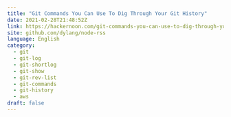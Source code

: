 ```yaml
---
title: "Git Commands You Can Use To Dig Through Your Git History"
date: 2021-02-28T21:48:52Z
link: https://hackernoon.com/git-commands-you-can-use-to-dig-through-your-git-history-g31e3368?source=rss&utm_medium=RSS&utm_source=news.12bit.vn
site: github.com/dylang/node-rss
language: English
category:
  - git
  - git-log
  - git-shortlog
  - git-show
  - git-rev-list
  - git-commands
  - git-history
  - aws
draft: false
---
```

